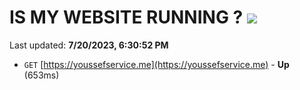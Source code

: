 # IS MY WEBSITE RUNNING ? [![](https://img.shields.io/static/v1?label=Sponsor&message=%E2%9D%A4&logo=GitHub&color=%23fe8e86)](https://github.com/sponsors/<username>)

Last updated: **7/20/2023, 6:30:52 PM**

- `GET` [https://youssefservice.me](https://youssefservice.me) - **Up** (653ms)
